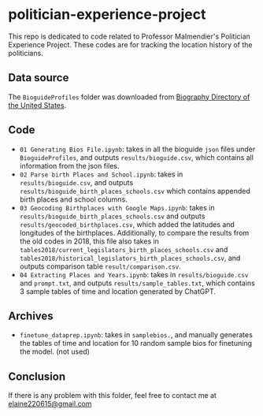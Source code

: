 # politician-experience-project

This repo is dedicated to code related to Professor Malmendier's Politician Experience Project. These codes are for tracking the location history of the politicians.

## Data source
The `BioguideProfiles` folder was downloaded from [Biography Directory of the United States](https://bioguide.congress.gov/).

## Code

* `01 Generating Bios File.ipynb`: takes in all the bioguide `json` files under `BioguideProfiles`, and outputs `results/bioguide.csv`, which contains all information from the json files.
* `02 Parse birth Places and School.ipynb`: takes in `results/bioguide.csv`, and outputs `results/bioguide_birth_places_schools.csv` which contains appended birth places and school columns.
* `03 Geocoding Birthplaces with Google Maps.ipynb`: takes in `results/bioguide_birth_places_schools.csv` and outputs `results/geocoded_birthplaces.csv`, which added the latitudes and longitudes of the birthplaces. Additionally, to compare the results from the old codes in 2018, this file also takes in `tables2018/current_legislators_birth_places_schools.csv` and `tables2018/historical_legislators_birth_places_schools.csv`, and outputs comparison table `result/comparison.csv`.
* `04 Extracting Places and Years.ipynb`: takes in `results/bioguide.csv` and `prompt.txt`, and outputs `results/sample_tables.txt`, which contains 3 sample tables of time and location generated by ChatGPT.

## Archives
* `finetune_dataprep.ipynb`: takes in `samplebios.`, and manually generates the tables of time and location for 10 random sample bios for finetuning the model. (not used)

## Conclusion
If there is any problem with this folder, feel free to contact me at [elaine220615@gmail.com](elaine220615@gmail.com)
